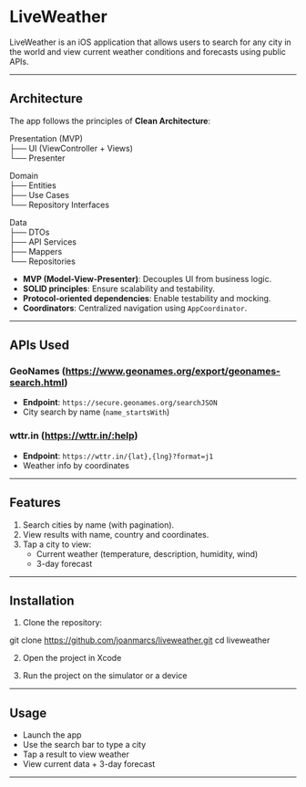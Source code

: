 # LiveWeather

LiveWeather is an iOS application that allows users to search for any city in the world and view current weather conditions and forecasts using public APIs.

---

## Architecture

The app follows the principles of **Clean Architecture**:

Presentation (MVP)  
├── UI (ViewController + Views)  
└── Presenter

Domain  
├── Entities  
├── Use Cases  
└── Repository Interfaces

Data  
├── DTOs  
├── API Services  
├── Mappers  
└── Repositories

- **MVP (Model-View-Presenter)**: Decouples UI from business logic.  
- **SOLID principles**: Ensure scalability and testability.  
- **Protocol-oriented dependencies**: Enable testability and mocking.  
- **Coordinators**: Centralized navigation using `AppCoordinator`.

---

## APIs Used

### GeoNames (https://www.geonames.org/export/geonames-search.html)
- **Endpoint**: `https://secure.geonames.org/searchJSON`
- City search by name (`name_startsWith`)

### wttr.in (https://wttr.in/:help)
- **Endpoint**: `https://wttr.in/{lat},{lng}?format=j1`
- Weather info by coordinates


---

## Features

1. Search cities by name (with pagination).  
2. View results with name, country and coordinates.  
3. Tap a city to view:
   - Current weather (temperature, description, humidity, wind)
   - 3-day forecast  

---

## Installation

1. Clone the repository:

git clone https://github.com/joanmarcs/liveweather.git
cd liveweather

2. Open the project in Xcode

3. Run the project on the simulator or a device

---

## Usage

- Launch the app
- Use the search bar to type a city
- Tap a result to view weather
- View current data + 3-day forecast

---
